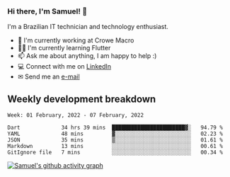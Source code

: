 ### Hi there, I'm Samuel! 👋

I'm a Brazilian IT technician and technology enthusiast.

- 🏢 I'm currently working at Crowe Macro
- 👨‍💻 I'm currently learning Flutter
- 📫 Ask me about anything, I am happy to help :)
- 💻 Connect with me on [LinkedIn](https://www.linkedin.com/in/samuel-s-marques/)
- ✉ Send me an [e-mail](mailto:samuel.s.marques@protonmail.com)

## Weekly development breakdown
<!--START_SECTION:waka-->
```text
Week: 01 February, 2022 - 07 February, 2022

Dart             34 hrs 39 mins  ███████████████████████▓░   94.79 % 
YAML             48 mins         ▓░░░░░░░░░░░░░░░░░░░░░░░░   02.23 % 
JSON             35 mins         ▒░░░░░░░░░░░░░░░░░░░░░░░░   01.61 % 
Markdown         13 mins         ░░░░░░░░░░░░░░░░░░░░░░░░░   00.61 % 
GitIgnore file   7 mins          ░░░░░░░░░░░░░░░░░░░░░░░░░   00.34 % 
```
<!--END_SECTION:waka-->

[![Samuel's github activity graph](https://activity-graph.herokuapp.com/graph?username=samuel-s-marques&theme=react-dark)](https://github.com/samuel-s-marques)
